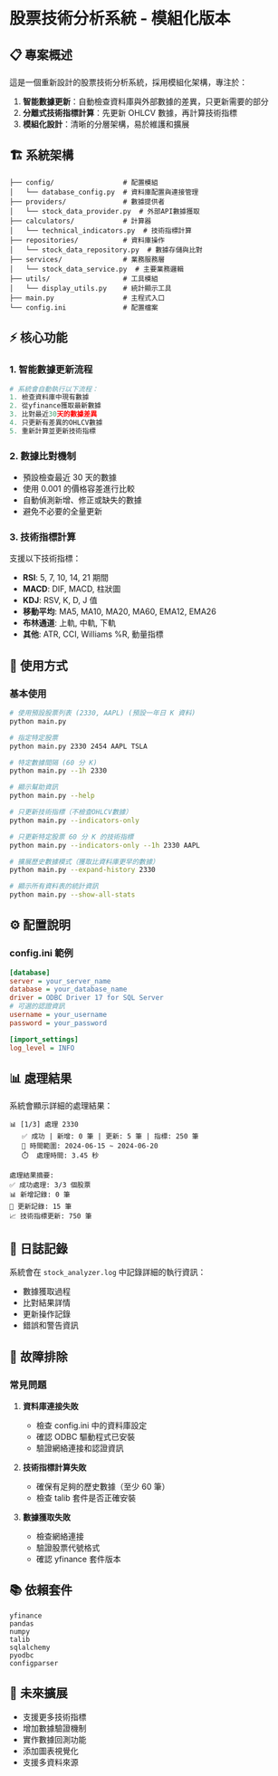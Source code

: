 # 股票技術分析系統 - 模組化版本

## 📋 專案概述

這是一個重新設計的股票技術分析系統，採用模組化架構，專注於：

1. **智能數據更新**：自動檢查資料庫與外部數據的差異，只更新需要的部分
2. **分離式技術指標計算**：先更新 OHLCV 數據，再計算技術指標
3. **模組化設計**：清晰的分層架構，易於維護和擴展

## 🏗️ 系統架構

```
├── config/                 # 配置模組
│   └── database_config.py  # 資料庫配置與連接管理
├── providers/              # 數據提供者
│   └── stock_data_provider.py  # 外部API數據獲取
├── calculators/            # 計算器
│   └── technical_indicators.py  # 技術指標計算
├── repositories/           # 資料庫操作
│   └── stock_data_repository.py  # 數據存儲與比對
├── services/               # 業務服務層
│   └── stock_data_service.py  # 主要業務邏輯
├── utils/                  # 工具模組
│   └── display_utils.py    # 統計顯示工具
├── main.py                 # 主程式入口
└── config.ini              # 配置檔案
```

## ⚡ 核心功能

### 1. 智能數據更新流程

```python
# 系統會自動執行以下流程：
1. 檢查資料庫中現有數據
2. 從yfinance獲取最新數據
3. 比對最近30天的數據差異
4. 只更新有差異的OHLCV數據
5. 重新計算並更新技術指標
```

### 2. 數據比對機制

- 預設檢查最近 30 天的數據
- 使用 0.001 的價格容差進行比較
- 自動偵測新增、修正或缺失的數據
- 避免不必要的全量更新

### 3. 技術指標計算

支援以下技術指標：

- **RSI**: 5, 7, 10, 14, 21 期間
- **MACD**: DIF, MACD, 柱狀圖
- **KDJ**: RSV, K, D, J 值
- **移動平均**: MA5, MA10, MA20, MA60, EMA12, EMA26
- **布林通道**: 上軌, 中軌, 下軌
- **其他**: ATR, CCI, Williams %R, 動量指標

## 🚀 使用方式

### 基本使用

```bash
# 使用預設股票列表 (2330, AAPL) (預設一年日 K 資料)
python main.py

# 指定特定股票
python main.py 2330 2454 AAPL TSLA

# 特定數據間隔 (60 分 K)
python main.py --1h 2330

# 顯示幫助資訊
python main.py --help

# 只更新技術指標（不檢查OHLCV數據）
python main.py --indicators-only

# 只更新特定股票 60 分 K 的技術指標
python main.py --indicators-only --1h 2330 AAPL

# 擴展歷史數據模式（獲取比資料庫更早的數據）
python main.py --expand-history 2330

# 顯示所有資料表的統計資訊
python main.py --show-all-stats
```

## ⚙️ 配置說明

### config.ini 範例

```ini
[database]
server = your_server_name
database = your_database_name
driver = ODBC Driver 17 for SQL Server
# 可選的認證資訊
username = your_username
password = your_password

[import_settings]
log_level = INFO
```

## 📊 處理結果

系統會顯示詳細的處理結果：

```
📊 [1/3] 處理 2330
   ✅ 成功 | 新增: 0 筆 | 更新: 5 筆 | 指標: 250 筆
   📅 時間範圍: 2024-06-15 ~ 2024-06-20
   ⏱️  處理時間: 3.45 秒

處理結果摘要:
✅ 成功處理: 3/3 個股票
📊 新增記錄: 0 筆
🔄 更新記錄: 15 筆
📈 技術指標更新: 750 筆
```

## 📝 日誌記錄

系統會在 `stock_analyzer.log` 中記錄詳細的執行資訊：

- 數據獲取過程
- 比對結果詳情
- 更新操作記錄
- 錯誤和警告資訊

## 🐛 故障排除

### 常見問題

1. **資料庫連接失敗**

   - 檢查 config.ini 中的資料庫設定
   - 確認 ODBC 驅動程式已安裝
   - 驗證網絡連接和認證資訊

2. **技術指標計算失敗**

   - 確保有足夠的歷史數據（至少 60 筆）
   - 檢查 talib 套件是否正確安裝

3. **數據獲取失敗**
   - 檢查網絡連接
   - 驗證股票代號格式
   - 確認 yfinance 套件版本

## 📚 依賴套件

```
yfinance
pandas
numpy
talib
sqlalchemy
pyodbc
configparser
```

## 🔮 未來擴展

- 支援更多技術指標
- 增加數據驗證機制
- 實作數據回測功能
- 添加圖表視覺化
- 支援多資料來源
